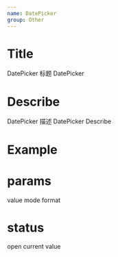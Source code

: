 ```yaml
---
name: DatePicker
group: Other
---
```


# Title

DatePicker 标题
DatePicker

# Describe

DatePicker 描述
DatePicker Describe

# Example

# params

value
mode
format

# status

open
current
value
